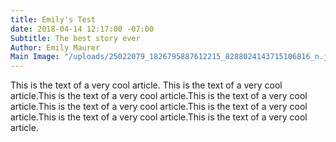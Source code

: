 ```yaml
---
title: Emily's Test
date: 2018-04-14 12:17:00 -07:00
Subtitle: The best story ever
Author: Emily Maurer
Main Image: "/uploads/25022079_1826795887612215_8288024143715106816_n.jpg"
---
```


This is the text of a very cool article. This is the text of a very cool article.This is the text of a very cool article.This is the text of a very cool article.This is the text of a very cool article.This is the text of a very cool article.This is the text of a very cool article.This is the text of a very cool article.